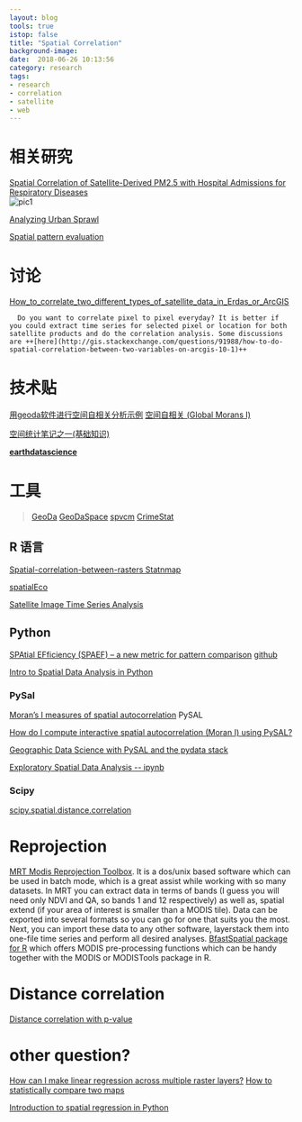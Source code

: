 ```yaml
---
layout: blog
tools: true
istop: false
title: "Spatial Correlation"
background-image: 
date:  2018-06-26 10:13:56
category: research
tags:
- research
- correlation
- satellite
- web
---
```


# 相关研究

<a href="http://www.mdpi.com/2072-4292/8/11/914" title="Remote Sens. 2016, 8(11), 914; https://doi.org/10.3390/rs8110914">Spatial Correlation of Satellite-Derived PM2.5 with Hospital Admissions for Respiratory Diseases</a>  
![pic1](https://res.mdpi.com/def50200f7749950b21ad6cc54fef4e183a79ddfb032995b741860b42be54676a6d12c484d25dfe71f756fb7cd53a63143f542c7019977fec6df8f45541b35563b45b8a57beba310a0d58575be086624c7f9d6ef2b15f61b3b8c6f242d4b834d4ade6ce9d77fbbc34ead511fb19e006fa4ed3c7d5abff61575c70d9bdab67bc0d3a722c45c225d5b732121552cad0272b5cb78ca95027e458d311b43999f39ddcceacd23e0ef8d3dc1393ffb8aa7eead7e)

<a href="https://link.springer.com/chapter/10.1007/978-3-642-31137-6_39" title="Using Spatial Autocorrelation Techniques and Multi-temporal Satellite Data for Analyzing Urban Sprawl">Analyzing Urban Sprawl</a>

<a href="https://www.hydrol-earth-syst-sci.net/21/5987/2017/hess-21-5987-2017.pdf" title="Spatial pattern evaluation of a calibrated national hydrological model – a remote-sensing-based diagnostic approach">Spatial pattern evaluation</a>

# 讨论
<a href="https://www.researchgate.net/post/How_to_correlate_two_different_types_of_satellite_data_in_Erdas_or_ArcGIS" title="researchgate">How_to_correlate_two_different_types_of_satellite_data_in_Erdas_or_ArcGIS</a>

      Do you want to correlate pixel to pixel everyday? It is better if you could extract time series for selected pixel or location for both satellite products and do the correlation analysis. Some discussions are ++[here](http://gis.stackexchange.com/questions/91988/how-to-do-spatial-correlation-between-two-variables-on-arcgis-10-1)++

# 技术贴
[用geoda软件进行空间自相关分析示例](https://www.cnblogs.com/wicked-fly/p/6225002.html)
[空间自相关 (Global Morans I)](http://desktop.arcgis.com/zh-cn/arcmap/latest/tools/spatial-statistics-toolbox/spatial-autocorrelation.htm#S_GUID-275B0AA5-59CC-4A88-B84E-8E9F89F2C457)

[空间统计笔记之一(基础知识)](https://www.cnblogs.com/gisangela/archive/2012/10/22/2734176.html)

**[earthdatascience](https://www.earthdatascience.org/tutorials/)**

# 工具

> [GeoDa](https://spatial.uchicago.edu/software)
> [GeoDaSpace](https://geodacenter.github.io/GeoDaSpace/)
> [spvcm](https://github.com/ljwolf/spvcm/blob/master/spvcm/examples/using_the_sampler.ipynb)
> [CrimeStat](https://www.icpsr.umich.edu/CrimeStat/)

## R 语言

[Spatial-correlation-between-rasters Statnmap](https://statnmap.com/2018-01-27-spatial-correlation-between-rasters/)

[spatialEco](https://www.rdocumentation.org/packages/spatialEco/versions/1.1-0/topics/rasterCorrelation)

[Satellite Image Time Series Analysis](https://github.com/e-sensing/sits)

## Python 
[SPAtial EFficiency (SPAEF) – a new metric for pattern comparison](http://space.geus.dk/tools_products/index.html)
[github](https://github.com/cuneyd/spaef/tree/v1.0)

[Intro to Spatial Data Analysis in Python](https://2015.foss4g-na.org/sites/default/files/slides/Intro%20to%20Spatial%20Data%20Analysis%20in%20Python%20-%20FOSS4G%20NA%202015.pdf)
### PySal
[Moran’s I measures of spatial autocorrelation](http://pysal.readthedocs.io/en/latest/library/esda/moran.html) PySAL 

[How do I compute interactive spatial autocorrelation (Moran I) using PySAL?](https://stackoverflow.com/questions/45839957/python-how-do-i-compute-interactive-spatial-autocorrelation-moran-i-using-py)

[Geographic Data Science with PySAL and the pydata stack](http://darribas.org/gds_scipy16/)

[Exploratory Spatial Data Analysis -- ipynb](https://github.com/pysal/notebooks/blob/master/notebooks/PySAL_esda.ipynb)

### Scipy

[scipy.spatial.distance.correlation](https://docs.scipy.org/doc/scipy-0.14.0/reference/generated/scipy.spatial.distance.correlation.html)

#  Reprojection 

[MRT Modis Reprojection Toolbox](https://lpdaac.usgs.gov/tools/modis_reprojection_tool). It is a dos/unix based software which can be used in batch mode, which is a great assist while working with so many datasets. In MRT you can extract data in terms of bands (I guess you will need only NDVI and QA, so bands 1 and 12 respectively) as well as, spatial extend (if your area of interest is smaller than a MODIS tile). Data can be exported into several formats so you can go for one that suits you the most. Next, you can import these data to any other software, layerstack them into one-file time series and perform all desired analyses. 
[BfastSpatial package for R](https://dutri001.github.io/bfastSpatial/) which offers MODIS pre-processing functions which can be handy together with the MODIS or MODISTools package in R.

# Distance correlation

[Distance correlation with p-value](https://gist.github.com/wladston/c931b1495184fbb99bec)

# other question?

[How can I make linear regression across multiple raster layers?](https://www.researchgate.net/post/How_can_I_make_linear_regression_across_multiple_raster_layers)
[How to statistically compare two maps](https://www.researchgate.net/post/How_to_statistically_compare_two_maps)

[Introduction to spatial regression in Python](https://www.earthdatascience.org/tutorials/intro-to-spatial-regression/)
